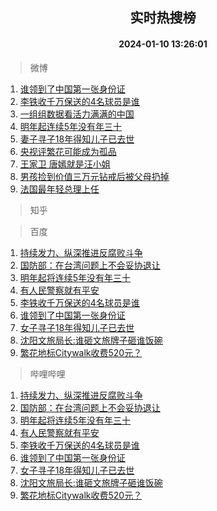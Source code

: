 <div align="center"><h2>实时热搜榜</h2><h4>2024-01-10 13:26:01</h4></div>

> 微博  

1. [谁领到了中国第一张身份证](https://s.weibo.com/weibo?q=%23%E8%B0%81%E9%A2%86%E5%88%B0%E4%BA%86%E4%B8%AD%E5%9B%BD%E7%AC%AC%E4%B8%80%E5%BC%A0%E8%BA%AB%E4%BB%BD%E8%AF%81%23&t=31&band_rank=1&Refer=top)<br />
2. [李铁收千万保送的4名球员是谁](https://s.weibo.com/weibo?q=%23%E6%9D%8E%E9%93%81%E6%94%B6%E5%8D%83%E4%B8%87%E4%BF%9D%E9%80%81%E7%9A%844%E5%90%8D%E7%90%83%E5%91%98%E6%98%AF%E8%B0%81%23&t=31&band_rank=2&Refer=top)<br />
3. [一组组数据看活力满满的中国](https://s.weibo.com/weibo?q=%23%E4%B8%80%E7%BB%84%E7%BB%84%E6%95%B0%E6%8D%AE%E7%9C%8B%E6%B4%BB%E5%8A%9B%E6%BB%A1%E6%BB%A1%E7%9A%84%E4%B8%AD%E5%9B%BD%23&t=31&band_rank=3&Refer=top)<br />
4. [明年起连续5年没有年三十](https://s.weibo.com/weibo?q=%23%E6%98%8E%E5%B9%B4%E8%B5%B7%E8%BF%9E%E7%BB%AD5%E5%B9%B4%E6%B2%A1%E6%9C%89%E5%B9%B4%E4%B8%89%E5%8D%81%23&t=31&band_rank=4&Refer=top)<br />
5. [妻子寻子18年得知儿子已去世](https://s.weibo.com/weibo?q=%23%E5%A6%BB%E5%AD%90%E5%AF%BB%E5%AD%9018%E5%B9%B4%E5%BE%97%E7%9F%A5%E5%84%BF%E5%AD%90%E5%B7%B2%E5%8E%BB%E4%B8%96%23&t=31&band_rank=5&Refer=top)<br />
6. [央视评繁花可能成为孤品](https://s.weibo.com/weibo?q=%23%E5%A4%AE%E8%A7%86%E8%AF%84%E7%B9%81%E8%8A%B1%E5%8F%AF%E8%83%BD%E6%88%90%E4%B8%BA%E5%AD%A4%E5%93%81%23&t=31&band_rank=6&Refer=top)<br />
7. [王家卫 唐嫣就是汪小姐](https://s.weibo.com/weibo?q=%E7%8E%8B%E5%AE%B6%E5%8D%AB%20%E5%94%90%E5%AB%A3%E5%B0%B1%E6%98%AF%E6%B1%AA%E5%B0%8F%E5%A7%90&t=31&band_rank=7&Refer=top)<br />
8. [男孩捡到价值三万元钻戒后被父母扔掉](https://s.weibo.com/weibo?q=%23%E7%94%B7%E5%AD%A9%E6%8D%A1%E5%88%B0%E4%BB%B7%E5%80%BC%E4%B8%89%E4%B8%87%E5%85%83%E9%92%BB%E6%88%92%E5%90%8E%E8%A2%AB%E7%88%B6%E6%AF%8D%E6%89%94%E6%8E%89%23&t=31&band_rank=8&Refer=top)<br />
9. [法国最年轻总理上任](https://s.weibo.com/weibo?q=%23%E6%B3%95%E5%9B%BD%E6%9C%80%E5%B9%B4%E8%BD%BB%E6%80%BB%E7%90%86%E4%B8%8A%E4%BB%BB%23&t=31&band_rank=9&Refer=top)<br />

> 知乎  


> 百度  

1. [持续发力、纵深推进反腐败斗争](https://www.baidu.com/s?wd=%E6%8C%81%E7%BB%AD%E5%8F%91%E5%8A%9B%E3%80%81%E7%BA%B5%E6%B7%B1%E6%8E%A8%E8%BF%9B%E5%8F%8D%E8%85%90%E8%B4%A5%E6%96%97%E4%BA%89&sa=fyb_news&rsv_dl=fyb_news)<br />
2. [国防部：在台湾问题上不会妥协退让](https://www.baidu.com/s?wd=%E5%9B%BD%E9%98%B2%E9%83%A8%EF%BC%9A%E5%9C%A8%E5%8F%B0%E6%B9%BE%E9%97%AE%E9%A2%98%E4%B8%8A%E4%B8%8D%E4%BC%9A%E5%A6%A5%E5%8D%8F%E9%80%80%E8%AE%A9&sa=fyb_news&rsv_dl=fyb_news)<br />
3. [明年起将连续5年没有年三十](https://www.baidu.com/s?wd=%E6%98%8E%E5%B9%B4%E8%B5%B7%E5%B0%86%E8%BF%9E%E7%BB%AD5%E5%B9%B4%E6%B2%A1%E6%9C%89%E5%B9%B4%E4%B8%89%E5%8D%81&sa=fyb_news&rsv_dl=fyb_news)<br />
4. [有人民警察就有平安](https://www.baidu.com/s?wd=%E6%9C%89%E4%BA%BA%E6%B0%91%E8%AD%A6%E5%AF%9F%E5%B0%B1%E6%9C%89%E5%B9%B3%E5%AE%89&sa=fyb_news&rsv_dl=fyb_news)<br />
5. [李铁收千万保送的4名球员是谁](https://www.baidu.com/s?wd=%E6%9D%8E%E9%93%81%E6%94%B6%E5%8D%83%E4%B8%87%E4%BF%9D%E9%80%81%E7%9A%844%E5%90%8D%E7%90%83%E5%91%98%E6%98%AF%E8%B0%81&sa=fyb_news&rsv_dl=fyb_news)<br />
6. [谁领到了中国第一张身份证](https://www.baidu.com/s?wd=%E8%B0%81%E9%A2%86%E5%88%B0%E4%BA%86%E4%B8%AD%E5%9B%BD%E7%AC%AC%E4%B8%80%E5%BC%A0%E8%BA%AB%E4%BB%BD%E8%AF%81&sa=fyb_news&rsv_dl=fyb_news)<br />
7. [女子寻子18年得知儿子已去世](https://www.baidu.com/s?wd=%E5%A5%B3%E5%AD%90%E5%AF%BB%E5%AD%9018%E5%B9%B4%E5%BE%97%E7%9F%A5%E5%84%BF%E5%AD%90%E5%B7%B2%E5%8E%BB%E4%B8%96&sa=fyb_news&rsv_dl=fyb_news)<br />
8. [沈阳文旅局长:谁砸文旅牌子砸谁饭碗](https://www.baidu.com/s?wd=%E6%B2%88%E9%98%B3%E6%96%87%E6%97%85%E5%B1%80%E9%95%BF%3A%E8%B0%81%E7%A0%B8%E6%96%87%E6%97%85%E7%89%8C%E5%AD%90%E7%A0%B8%E8%B0%81%E9%A5%AD%E7%A2%97&sa=fyb_news&rsv_dl=fyb_news)<br />
9. [繁花地标Citywalk收费520元？](https://www.baidu.com/s?wd=%E7%B9%81%E8%8A%B1%E5%9C%B0%E6%A0%87Citywalk%E6%94%B6%E8%B4%B9520%E5%85%83%EF%BC%9F&sa=fyb_news&rsv_dl=fyb_news)<br />

> 哔哩哔哩  

1. [持续发力、纵深推进反腐败斗争](https://www.baidu.com/s?wd=%E6%8C%81%E7%BB%AD%E5%8F%91%E5%8A%9B%E3%80%81%E7%BA%B5%E6%B7%B1%E6%8E%A8%E8%BF%9B%E5%8F%8D%E8%85%90%E8%B4%A5%E6%96%97%E4%BA%89&sa=fyb_news&rsv_dl=fyb_news)<br />
2. [国防部：在台湾问题上不会妥协退让](https://www.baidu.com/s?wd=%E5%9B%BD%E9%98%B2%E9%83%A8%EF%BC%9A%E5%9C%A8%E5%8F%B0%E6%B9%BE%E9%97%AE%E9%A2%98%E4%B8%8A%E4%B8%8D%E4%BC%9A%E5%A6%A5%E5%8D%8F%E9%80%80%E8%AE%A9&sa=fyb_news&rsv_dl=fyb_news)<br />
3. [明年起将连续5年没有年三十](https://www.baidu.com/s?wd=%E6%98%8E%E5%B9%B4%E8%B5%B7%E5%B0%86%E8%BF%9E%E7%BB%AD5%E5%B9%B4%E6%B2%A1%E6%9C%89%E5%B9%B4%E4%B8%89%E5%8D%81&sa=fyb_news&rsv_dl=fyb_news)<br />
4. [有人民警察就有平安](https://www.baidu.com/s?wd=%E6%9C%89%E4%BA%BA%E6%B0%91%E8%AD%A6%E5%AF%9F%E5%B0%B1%E6%9C%89%E5%B9%B3%E5%AE%89&sa=fyb_news&rsv_dl=fyb_news)<br />
5. [李铁收千万保送的4名球员是谁](https://www.baidu.com/s?wd=%E6%9D%8E%E9%93%81%E6%94%B6%E5%8D%83%E4%B8%87%E4%BF%9D%E9%80%81%E7%9A%844%E5%90%8D%E7%90%83%E5%91%98%E6%98%AF%E8%B0%81&sa=fyb_news&rsv_dl=fyb_news)<br />
6. [谁领到了中国第一张身份证](https://www.baidu.com/s?wd=%E8%B0%81%E9%A2%86%E5%88%B0%E4%BA%86%E4%B8%AD%E5%9B%BD%E7%AC%AC%E4%B8%80%E5%BC%A0%E8%BA%AB%E4%BB%BD%E8%AF%81&sa=fyb_news&rsv_dl=fyb_news)<br />
7. [女子寻子18年得知儿子已去世](https://www.baidu.com/s?wd=%E5%A5%B3%E5%AD%90%E5%AF%BB%E5%AD%9018%E5%B9%B4%E5%BE%97%E7%9F%A5%E5%84%BF%E5%AD%90%E5%B7%B2%E5%8E%BB%E4%B8%96&sa=fyb_news&rsv_dl=fyb_news)<br />
8. [沈阳文旅局长:谁砸文旅牌子砸谁饭碗](https://www.baidu.com/s?wd=%E6%B2%88%E9%98%B3%E6%96%87%E6%97%85%E5%B1%80%E9%95%BF%3A%E8%B0%81%E7%A0%B8%E6%96%87%E6%97%85%E7%89%8C%E5%AD%90%E7%A0%B8%E8%B0%81%E9%A5%AD%E7%A2%97&sa=fyb_news&rsv_dl=fyb_news)<br />
9. [繁花地标Citywalk收费520元？](https://www.baidu.com/s?wd=%E7%B9%81%E8%8A%B1%E5%9C%B0%E6%A0%87Citywalk%E6%94%B6%E8%B4%B9520%E5%85%83%EF%BC%9F&sa=fyb_news&rsv_dl=fyb_news)<br />
